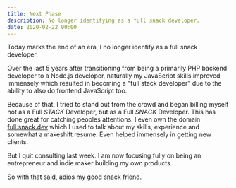 ```yaml
---
title: Next Phase
description: No longer identifying as a full snack developer.
date: 2020-02-22 00:00
---
```


Today marks the end of an era, I no longer identify as a full snack developer.

Over the last 5 years after transitioning from being a primarily PHP backend developer to a Node.js developer, naturally my JavaScript skills improved immensely which resulted in becoming a "full stack developer" due to the ability to also do frontend JavaScript too.

Because of that, I tried to stand out from the crowd and began billing myself not as a Full _STACK_ Developer, but as a Full _SNACK_ Developer. This has done great for catching peoples attentions. I even own the domain [full.snack.dev](https://full.snack.dev) which I used to talk about my skills, experience and somewhat a makeshift resume. Even helped immensely in getting new clients.

But I quit consulting last week. I am now focusing fully on being an entrepreneur and indie maker building my own products.

So with that said, adios my good snack friend.
